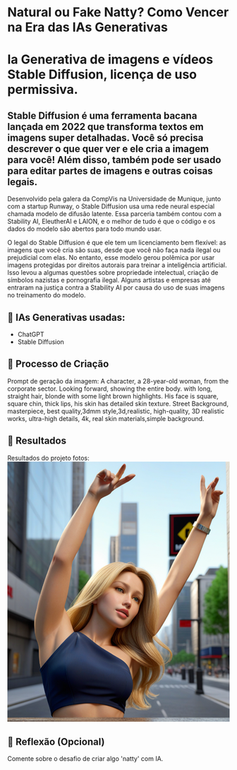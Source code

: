 # Natural ou Fake Natty? Como Vencer na Era das IAs Generativas



# Ia Generativa de imagens e vídeos Stable Diffusion, licença de uso permissiva.

## Stable Diffusion é uma ferramenta bacana lançada em 2022 que transforma textos em imagens super detalhadas. Você só precisa descrever o que quer ver e ele cria a imagem para você! Além disso, também pode ser usado para editar partes de imagens e outras coisas legais.

Desenvolvido pela galera da CompVis na Universidade de Munique, junto com a startup Runway, o Stable Diffusion usa uma rede neural especial chamada modelo de difusão latente. Essa parceria também contou com a Stability AI, EleutherAI e LAION, e o melhor de tudo é que o código e os dados do modelo são abertos para todo mundo usar.

O legal do Stable Diffusion é que ele tem um licenciamento bem flexível: as imagens que você cria são suas, desde que você não faça nada ilegal ou prejudicial com elas. No entanto, esse modelo gerou polêmica por usar imagens protegidas por direitos autorais para treinar a inteligência artificial. Isso levou a algumas questões sobre propriedade intelectual, criação de símbolos nazistas e pornografia ilegal. Alguns artistas e empresas até entraram na justiça contra a Stability AI por causa do uso de suas imagens no treinamento do modelo.

## 🤖 IAs Generativas usadas:
- ChatGPT
- Stable Diffusion



## 🧐 Processo de Criação
Prompt de geração da imagem:
A character, a 28-year-old woman, from the corporate sector. Looking forward, showing the entire body.
with long, straight hair, blonde with some light brown highlights. His face is square, square chin, thick lips, his skin has detailed skin texture.
Street Background, masterpiece, best quality,3dmm style,3d,realistic, high-quality, 3D realistic works, ultra-high details, 4k, real skin materials,simple background.

## 🚀 Resultados
Resultados do projeto fotos:
![Exemplo de Imagem](https://github.com/rafaeltec/lab-natty-or-not-by-Rafael/blob/main/ComfyUI_temp_pmzjp_00004_.png)


## 💭 Reflexão (Opcional)
Comente sobre o desafio de criar algo 'natty' com IA.


